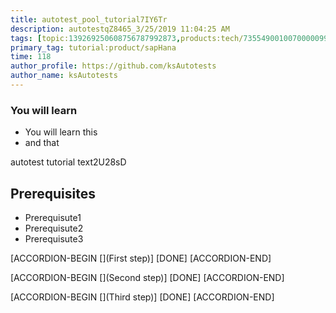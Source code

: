 ```yaml
---
title: autotest_pool_tutorial7IY6Tr
description: autotestqZ8465_3/25/2019 11:04:25 AM
tags: [topic:139269250608756787992873,products:tech/73554900100700000996,tutorial:experience/advanced]
primary_tag: tutorial:product/sapHana
time: 118
author_profile: https://github.com/ksAutotests
author_name: ksAutotests
---
```

### You will learn
- You will learn this
- and that

autotest tutorial text2U28sD

## Prerequisites
- Prerequisute1
- Prerequisute2
- Prerequisute3

[ACCORDION-BEGIN [](First step)]
[DONE]
[ACCORDION-END]

[ACCORDION-BEGIN [](Second step)]
[DONE]
[ACCORDION-END]

[ACCORDION-BEGIN [](Third step)]
[DONE]
[ACCORDION-END]

